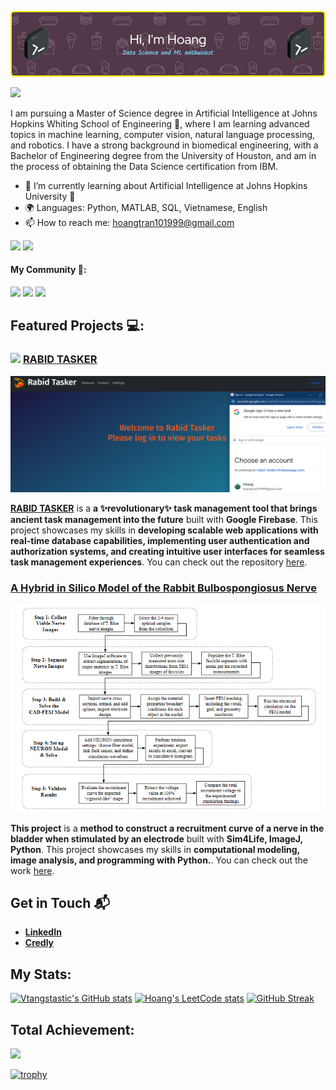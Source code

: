 ![Header](./github-header-image.png)

![](https://komarev.com/ghpvc/?username=vtangstastic&color=ff69b4&style=plastic&abbreviated=true)

I am pursuing a Master of Science degree in Artificial Intelligence at Johns Hopkins Whiting School of Engineering 🏫, where I am learning advanced topics in machine learning, computer vision, natural language processing, and robotics. I have a strong background in biomedical engineering, with a Bachelor of Engineering degree from the University of Houston, and am in the process of obtaining the Data Science certification from IBM.

- 🌱 I’m currently learning about Artificial Intelligence at Johns Hopkins University 🏫
- 🌍 Languages: Python, MATLAB, SQL, Vietnamese, English
- 📫 How to reach me: hoangtran101999@gmail.com

![](http://github-profile-summary-cards.vercel.app/api/cards/repos-per-language?username=vtangstastic&theme=darcula)
![](http://github-profile-summary-cards.vercel.app/api/cards/most-commit-language?username=vtangstastic&theme=darcula)

#### My Community 👥:

<img src="https://img.shields.io/badge/Kaggle-20BEFF?style=for-the-badge&logo=Kaggle&logoColor=white" heigh=15 width=64/> <img src="https://img.shields.io/badge/Devpost-003E54?style=for-the-badge&logo=Devpost&logoColor=white" heigh=20 width=70/> <img src="https://img.shields.io/badge/Coursera-0056D2?style=for-the-badge&logo=Coursera&logoColor=white" heigh=20 width=70/>

## Featured Projects 💻:

### [<img src="https://i.ibb.co/PwM7cc2/RT-logo.png" heigh=30 width=30>](https://rabid-tasker.web.app/) [RABID TASKER](https://rabid-tasker.web.app/Home)

![Header](./Screenshot04-11.png)

**[RABID TASKER](https://rabid-tasker.web.app/Home)** is a **a ✨revolutionary✨ task management tool that brings ancient task management into the future** built with **Google Firebase**. This project showcases my skills in **developing scalable web applications with real-time database capabilities, implementing user authentication and authorization systems, and creating intuitive user interfaces for seamless task management experiences**. You can check out the repository [here](https://github.com/cytoshell/RowdyHacksSpring2024/tree/main).

### [A Hybrid in Silico Model of the Rabbit Bulbospongiosus Nerve](https://docs.google.com/presentation/d/1i-H6iJv23251j5xhvtSrhFYicCKRRGS2/edit?amp%3Bouid=106798688794723663606&amp%3Brtpof=true&amp%3Bsd=true#slide=id.g1e18d793b26_0_3)

![Header](.//Screenshot2024-04-11.png)

**This project** is a **method to construct a recruitment curve of a nerve in the bladder when stimulated by an electrode** built with **Sim4Life, ImageJ, Python**. This project showcases my skills in **computational modeling, image analysis, and programming with Python.**. You can check out the work [here](https://docs.google.com/presentation/d/1i-H6iJv23251j5xhvtSrhFYicCKRRGS2/edit?amp%3Bouid=106798688794723663606&amp%3Brtpof=true&amp%3Bsd=true#slide=id.g1e18d793b26_0_3).
## Get in Touch 📬

- **[LinkedIn](https://www.linkedin.com/in/hoang1802tran/)**
- **[Credly](https://www.credly.com/users/hoang-tran.09d2f0ee/badges)**

## My Stats:

[![Vtangstastic's GitHub stats](https://github-readme-stats.vercel.app/api?username=vtangstastic&show_icons=true&theme=dracula&show=logo&rank_icon=github)](https://github.com/vtangstastic/github-readme-stats) [![Hoang's LeetCode stats](https://leetcode-stats-six.vercel.app/?username=hoang1802tran&theme=dark)](https://github.com/KnlnKS/leetcode-stats)
 [![GitHub Streak](https://github-readme-streak-stats.herokuapp.com?user=vtangstastic&theme=radical&hide_border=true)](https://git.io/streak-stats) 

 ## Total Achievement:

![](http://github-profile-summary-cards.vercel.app/api/cards/profile-details?username=vtangstastic&theme=darcula)

[![trophy](https://github-profile-trophy.vercel.app/?username=vtangstastic&theme=nord)](https://github.com/ryo-ma/github-profile-trophy)

